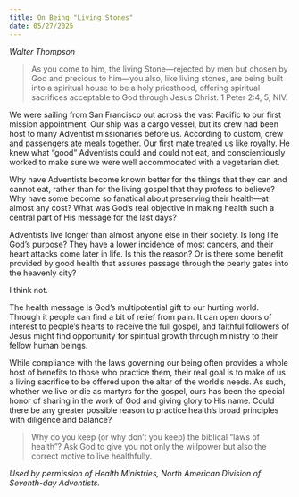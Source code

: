 ```yaml
---
title: On Being "Living Stones"
date: 05/27/2025
---
```


_Walter Thompson_

> <p></p>
> As you come to him, the living Stone—rejected by men but chosen by God and precious to him—you also, like living stones, are being built into a spiritual house to be a holy priesthood, offering spiritual sacrifices acceptable to God through Jesus Christ. 1 Peter 2:4, 5, NIV.

We were sailing from San Francisco out across the vast Pacific to our first mission appointment. Our ship was a cargo vessel, but its crew had been host to many Adventist missionaries before us. According to custom, crew and passengers ate meals together. Our first mate treated us like royalty. He knew what “good” Adventists could and could not eat, and conscientiously worked to make sure we were well accommodated with a vegetarian diet.

Why have Adventists become known better for the things that they can and cannot eat, rather than for the living gospel that they profess to believe? Why have some become so fanatical about preserving their health—at almost any cost? What was God’s real objective in making health such a central part of His message for the last days?

Adventists live longer than almost anyone else in their society. Is long life God’s purpose? They have a lower incidence of most cancers, and their heart attacks come later in life. Is this the reason? Or is there some benefit provided by good health that assures passage through the pearly gates into the heavenly city?

I think not.

The health message is God’s multipotential gift to our hurting world. Through it people can find a bit of relief from pain. It can open doors of interest to people’s hearts to receive the full gospel, and faithful followers of Jesus might find opportunity for spiritual growth through ministry to their fellow human beings.

While compliance with the laws governing our being often provides a whole host of benefits to those who practice them, their real goal is to make of us a living sacrifice to be offered upon the altar of the world’s needs. As such, whether we live or die as martyrs for the gospel, ours has been the special honor of sharing in the work of God and giving glory to His name. Could there be any greater possible reason to practice health’s broad principles with diligence and balance?

> <callout></callout>
> Why do you keep (or why don’t you keep) the biblical “laws of health”? Ask God to give you not only the willpower but also the correct motive to live healthfully.

_Used by permission of Health Ministries, North American Division of Seventh-day Adventists._